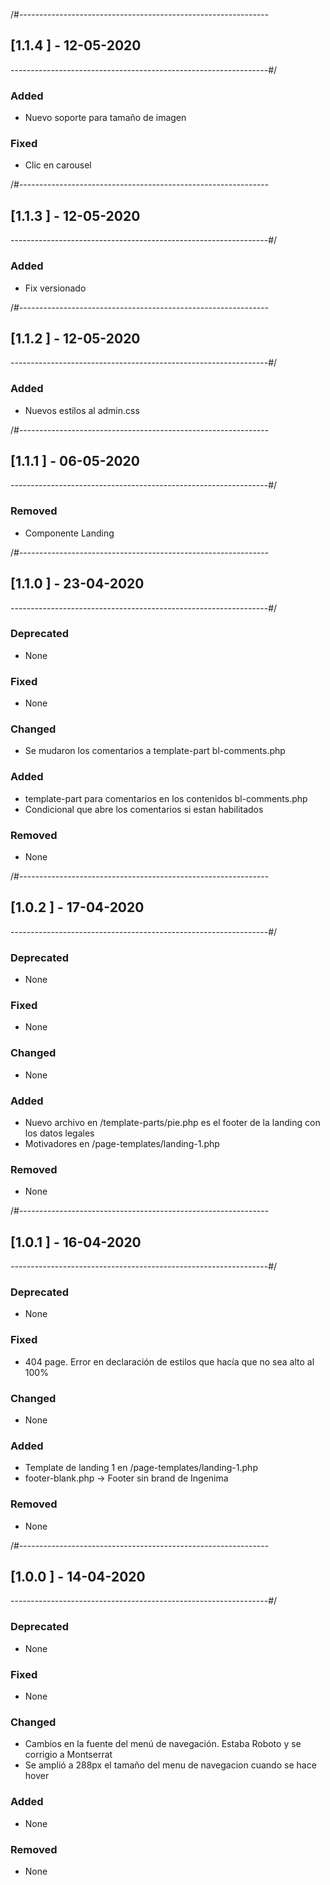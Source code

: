 /#--------------------------------------------------------------
## [1.1.4 ] - 12-05-2020
----------------------------------------------------------------#/

### Added
- Nuevo soporte para tamaño de imagen

### Fixed
- Clic en carousel

/#--------------------------------------------------------------
## [1.1.3 ] - 12-05-2020
----------------------------------------------------------------#/

### Added
- Fix versionado

/#--------------------------------------------------------------
## [1.1.2 ] - 12-05-2020
----------------------------------------------------------------#/

### Added
- Nuevos estilos al admin.css

/#--------------------------------------------------------------
## [1.1.1 ] - 06-05-2020
----------------------------------------------------------------#/

### Removed
- Componente Landing

/#--------------------------------------------------------------
## [1.1.0 ] - 23-04-2020
----------------------------------------------------------------#/
### Deprecated 
- None

### Fixed
- None

### Changed
- Se mudaron los comentarios a template-part bl-comments.php

### Added
- template-part para comentarios en los contenidos bl-comments.php
- Condicional que abre los comentarios si estan habilitados

### Removed
- None

/#--------------------------------------------------------------
## [1.0.2 ] - 17-04-2020
----------------------------------------------------------------#/
### Deprecated 
- None

### Fixed
- None

### Changed
- None

### Added
- Nuevo archivo en /template-parts/pie.php es el footer de la landing con los datos legales
- Motivadores en /page-templates/landing-1.php

### Removed
- None

/#--------------------------------------------------------------
## [1.0.1 ] - 16-04-2020
----------------------------------------------------------------#/
### Deprecated 
- None

### Fixed
- 404 page. Error en declaración de estilos que hacía que no sea alto al 100%

### Changed
- None

### Added
- Template de landing 1 en /page-templates/landing-1.php
- footer-blank.php -> Footer sin brand de Ingenima

### Removed
- None

/#--------------------------------------------------------------
## [1.0.0 ] - 14-04-2020
----------------------------------------------------------------#/
### Deprecated 
- None

### Fixed
- None

### Changed
- Cambios en la fuente del menú de navegación. Estaba Roboto y se corrigio a Montserrat
- Se amplió a 288px el tamaño del menu de navegacion cuando se hace hover

### Added
- None

### Removed
- None
